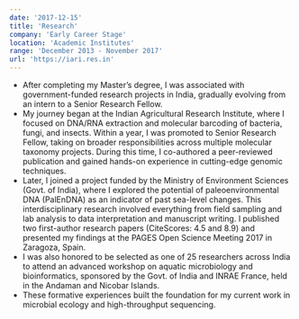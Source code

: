 ```yaml
---
date: '2017-12-15'
title: 'Research'
company: 'Early Career Stage'
location: 'Academic Institutes'
range: 'December 2013 - November 2017'
url: 'https://iari.res.in'
---
```


- After completing my Master’s degree, I was associated with government-funded research projects in India, gradually evolving from an intern to a Senior Research Fellow.
- My journey began at the Indian Agricultural Research Institute, where I focused on DNA/RNA extraction and molecular barcoding of bacteria, fungi, and insects. Within a year, I was promoted to Senior Research Fellow, taking on broader responsibilities across multiple molecular taxonomy projects. During this time, I co-authored a peer-reviewed publication and gained hands-on experience in cutting-edge genomic techniques.
- Later, I joined a project funded by the Ministry of Environment Sciences (Govt. of India), where I explored the potential of paleoenvironmental DNA (PalEnDNA) as an indicator of past sea-level changes. This interdisciplinary research involved everything from field sampling and lab analysis to data interpretation and manuscript writing. I published two first-author research papers (CiteScores: 4.5 and 8.9) and presented my findings at the PAGES Open Science Meeting 2017 in Zaragoza, Spain.
- I was also honored to be selected as one of 25 researchers across India to attend an advanced workshop on aquatic microbiology and bioinformatics, sponsored by the Govt. of India and INRAE France, held in the Andaman and Nicobar Islands.
- These formative experiences built the foundation for my current work in microbial ecology and high-throughput sequencing.
